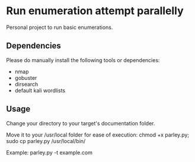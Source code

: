 # Run enumeration attempt parallelly
Personal project to run basic enumerations.

## Dependencies
Please do manually install the following tools or dependencies:
- nmap
- gobuster
- dirsearch
- default kali wordlists

## Usage
Change your directory to your target's documentation folder.

Move it to your /usr/local folder for ease of execution:
chmod +x parley.py; sudo cp parley.py /usr/local/bin/

Example: parley.py -t example.com
